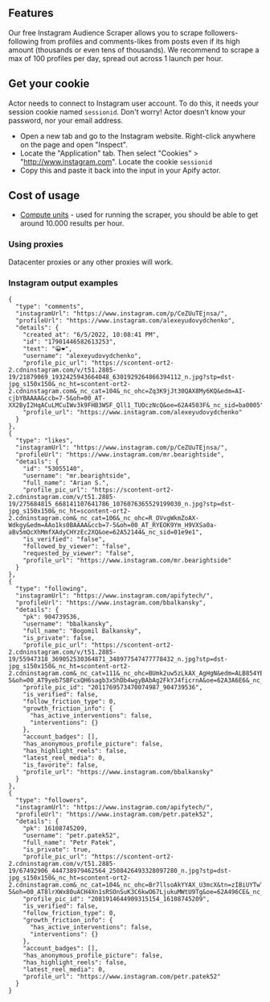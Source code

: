 ## Features
Our free Instagram Audience Scraper allows you to scrape followers-following from profiles and comments-likes from posts even if its high amount (thousands or even tens of thousands). We recommend to scrape a max of 100 profiles per day, spread out across 1 launch per hour.

## Get your cookie
Actor needs to connect to Instagram user account. To do this, it needs your session cookie named `sessionid`.
Don't worry! Actor doesn't know your password, nor your email address.

- Open a new tab and go to the Instagram website. Right-click anywhere on the page and open "Inspect".
- Locate the "Application" tab. Then select "Cookies" > "http://www.instagram.com". Locate the cookie `sessionid`
- Copy this and paste it back into the input in your Apify actor.

## Cost of usage
- [Compute units](https://apify.com/pricing/actors) - used for running the scraper, you should be able to get around 10.000 results per hour.

### Using proxies
Datacenter proxies or any other proxies will work.

### Instagram output examples

```jsonc
{
  "type": "comments",
  "instagramUrl": "https://www.instagram.com/p/CeZUuTEjnsa/",
  "profileUrl": "https://www.instagram.com/alexeyudovydchenko",
  "details": {
    "created_at": "6/5/2022, 10:08:41 PM",
    "id": "17901446582613253",
    "text": "😀❤️",
    "username": "alexeyudovydchenko",
    "profile_pic_url": "https://scontent-ort2-2.cdninstagram.com/v/t51.2885-19/21879069_1932425943664048_6301929264866394112_n.jpg?stp=dst-jpg_s150x150&_nc_ht=scontent-ort2-2.cdninstagram.com&_nc_cat=104&_nc_ohc=Zq3K9jJt30QAX8My6KQ&edm=AI-cjbYBAAAA&ccb=7-5&oh=00_AT-XX2ByI2HqACuLMCuIWv3k9FHB3WSF_Qll1_TUOczNcQ&oe=62A4503F&_nc_sid=ba0005",
    "profile_url": "https://www.instagram.com/alexeyudovydchenko"
  }
},
{
  "type": "likes",
  "instagramUrl": "https://www.instagram.com/p/CeZUuTEjnsa/",
  "profileUrl": "https://www.instagram.com/mr.bearightside",
  "details": {
    "id": "53055140",
    "username": "mr.bearightside",
    "full_name": "Arian S.",
    "profile_pic_url": "https://scontent-ort2-2.cdninstagram.com/v/t51.2885-19/275684815_668141107641786_1076076365529199030_n.jpg?stp=dst-jpg_s150x150&_nc_ht=scontent-ort2-2.cdninstagram.com&_nc_cat=106&_nc_ohc=R_OVvgWkmZoAX-Wdkgy&edm=AAo1ks0BAAAA&ccb=7-5&oh=00_AT_RYEOK9Ym_H9VXSa0a-aBv5mQcXhMmfXAdyCHYzEc2XQ&oe=62A52144&_nc_sid=01e9e1",
    "is_verified": "false",
    "followed_by_viewer": "false",
    "requested_by_viewer": "false",
    "profile_url": "https://www.instagram.com/mr.bearightside"
  }
},
{
  "type": "following",
  "instagramUrl": "https://www.instagram.com/apifytech/",
  "profileUrl": "https://www.instagram.com/bbalkansky",
  "details": {
    "pk": 904739536,
    "username": "bbalkansky",
    "full_name": "Bogomil Balkansky",
    "is_private": false,
    "profile_pic_url": "https://scontent-ort2-2.cdninstagram.com/v/t51.2885-19/55947318_369052530364871_348977547477778432_n.jpg?stp=dst-jpg_s150x150&_nc_ht=scontent-ort2-2.cdninstagram.com&_nc_cat=111&_nc_ohc=BUmk2uw5zLkAX_AgHgN&edm=ALB854YBAAAA&ccb=7-5&oh=00_AT9yeb7SBFcxQH6sagb3x5hDb4wgyBAbAg2FkYJ4ficrnA&oe=62A3A6E6&_nc_sid=04cb80",
    "profile_pic_id": "2011769573470074987_904739536",
    "is_verified": false,
    "follow_friction_type": 0,
    "growth_friction_info": {
      "has_active_interventions": false,
      "interventions": {}
    },
    "account_badges": [],
    "has_anonymous_profile_picture": false,
    "has_highlight_reels": false,
    "latest_reel_media": 0,
    "is_favorite": false,
    "profile_url": "https://www.instagram.com/bbalkansky"
  }
},
{
  "type": "followers",
  "instagramUrl": "https://www.instagram.com/apifytech/",
  "profileUrl": "https://www.instagram.com/petr.patek52",
  "details": {
    "pk": 16108745209,
    "username": "petr.patek52",
    "full_name": "Petr Patek",
    "is_private": true,
    "profile_pic_url": "https://scontent-ort2-2.cdninstagram.com/v/t51.2885-19/67492906_444738979462564_2508426493328097280_n.jpg?stp=dst-jpg_s150x150&_nc_ht=scontent-ort2-2.cdninstagram.com&_nc_cat=104&_nc_ohc=Br7llsoAkYYAX_U3mcX&tn=zIBiUYTwTtFHzdaf&edm=APQMUHMBAAAA&ccb=7-5&oh=00_AT8lrXWx80uACH4Xn1sRSOnSuK3C6kwO67LjukuMWtU9Tg&oe=62A496CE&_nc_sid=e5d0a6",
    "profile_pic_id": "2081914644909315154_16108745209",
    "is_verified": false,
    "follow_friction_type": 0,
    "growth_friction_info": {
      "has_active_interventions": false,
      "interventions": {}
    },
    "account_badges": [],
    "has_anonymous_profile_picture": false,
    "has_highlight_reels": false,
    "latest_reel_media": 0,
    "profile_url": "https://www.instagram.com/petr.patek52"
  }
}
```
